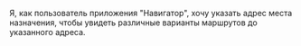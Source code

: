 Я, как пользователь приложения "Навигатор", хочу указать адрес места назначения, чтобы увидеть различные варианты маршрутов до указанного адреса.
